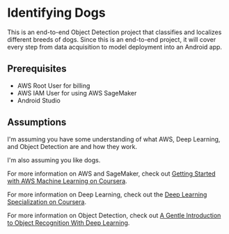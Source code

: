 # Identifying Dogs
This is an end-to-end Object Detection project that classifies and localizes different breeds of dogs.
Since this is an end-to-end project, it will cover every step from data acquisition to model deployment into an Android app.

## Prerequisites

* AWS Root User for billing
* AWS IAM User for using AWS SageMaker
* Android Studio

## Assumptions

I'm assuming you have some understanding of what AWS, Deep Learning, and Object Detection are and how they work. 

I'm also assuming you like dogs.

For more information on AWS and SageMaker, check out [Getting Started with AWS Machine Learning on Coursera](https://www.coursera.org/learn/aws-machine-learning).

For more information on Deep Learning, check out the [Deep Learning Specialization on Coursera](https://www.coursera.org/specializations/deep-learning).

For more information on Object Detection, check out [A Gentle Introduction to Object Recognition With Deep Learning](https://machinelearningmastery.com/object-recognition-with-deep-learning/).
